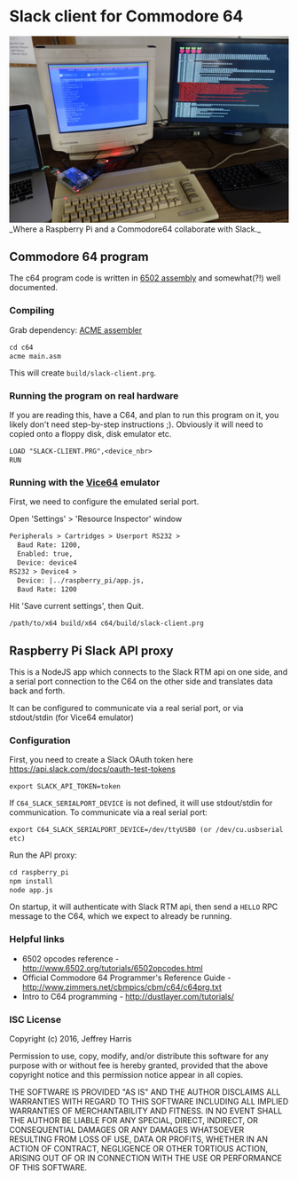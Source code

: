 # Slack client for Commodore 64

<img src="_assets/readme-img.jpg" />
_Where a Raspberry Pi and a Commodore64 collaborate with Slack._

## Commodore 64 program
The c64 program code is written in [6502 assembly](https://en.wikipedia.org/wiki/MOS_Technology_6502) and somewhat(?!) well documented. 

### Compiling
Grab dependency: [ACME assembler](https://sourceforge.net/projects/acme-crossass/)
```
cd c64
acme main.asm
```
This will create `build/slack-client.prg`.

### Running the program on real hardware
If you are reading this, have a C64, and plan to run this program on it, you likely don't need step-by-step instructions ;). Obviously it will
need to copied onto a floppy disk, disk emulator etc.
```
LOAD "SLACK-CLIENT.PRG",<device_nbr>
RUN
```

### Running with the [Vice64](http://vice-emu.sourceforge.net/) emulator
First, we need to configure the emulated serial port.

Open 'Settings' > 'Resource Inspector' window
```
Peripherals > Cartridges > Userport RS232 > 
  Baud Rate: 1200, 
  Enabled: true, 
  Device: device4
RS232 > Device4 > 
  Device: |../raspberry_pi/app.js, 
  Baud Rate: 1200
```
Hit 'Save current settings', then Quit.

```
/path/to/x64 build/x64 c64/build/slack-client.prg
```

## Raspberry Pi Slack API proxy
This is a NodeJS app which connects to the Slack RTM api on one side, and a serial port connection to the C64 on the other side and translates 
data back and forth.

It can be configured to communicate via a real serial port, or via stdout/stdin (for Vice64 emulator)

### Configuration
First, you need to create a Slack OAuth token here https://api.slack.com/docs/oauth-test-tokens

```
export SLACK_API_TOKEN=token
```

If `C64_SLACK_SERIALPORT_DEVICE` is not defined, it will use stdout/stdin for communication. To communicate via a real serial port:
```
export C64_SLACK_SERIALPORT_DEVICE=/dev/ttyUSB0 (or /dev/cu.usbserial etc)
```

Run the API proxy:
```
cd raspberry_pi
npm install
node app.js
```
On startup, it will authenticate with Slack RTM api, then send a `HELLO` RPC message to the C64, which we expect to already be running.


### Helpful links
- 6502 opcodes reference - http://www.6502.org/tutorials/6502opcodes.html
- Official Commodore 64 Programmer's Reference Guide - http://www.zimmers.net/cbmpics/cbm/c64/c64prg.txt
- Intro to C64 programming - http://dustlayer.com/tutorials/


### ISC License
Copyright (c) 2016, Jeffrey Harris

Permission to use, copy, modify, and/or distribute this software for any purpose with or without fee is hereby granted, provided that the above copyright notice and this permission notice appear in all copies.

THE SOFTWARE IS PROVIDED "AS IS" AND THE AUTHOR DISCLAIMS ALL WARRANTIES WITH REGARD TO THIS SOFTWARE INCLUDING ALL IMPLIED WARRANTIES OF MERCHANTABILITY AND FITNESS. IN NO EVENT SHALL THE AUTHOR BE LIABLE FOR ANY SPECIAL, DIRECT, INDIRECT, OR CONSEQUENTIAL DAMAGES OR ANY DAMAGES WHATSOEVER RESULTING FROM LOSS OF USE, DATA OR PROFITS, WHETHER IN AN ACTION OF CONTRACT, NEGLIGENCE OR OTHER TORTIOUS ACTION, ARISING OUT OF OR IN CONNECTION WITH THE USE OR PERFORMANCE OF THIS SOFTWARE.
